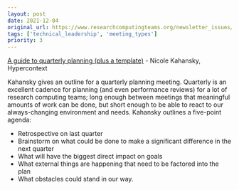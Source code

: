 ```yaml
---
layout: post
date: 2021-12-04
original_url: https://www.researchcomputingteams.org/newsletter_issues/0103
tags: ['technical_leadership', 'meeting_types']
priority: 3
---
```


<!-- markdownlint-disable MD033 -->
<!-- markdownlint-disable MD041 -->
<!-- markdownlint-disable MD049 -->

[A guide to quarterly planning (plus a template)](https://hypercontext.com/blog/meetings/quarterly-planning-meeting-agenda) - Nicole Kahansky, Hypercontext

Kahansky gives an outline for a quarterly planning meeting.  Quarterly is an excellent cadence for planning (and even performance reviews) for a lot of research computing teams; long enough between meetings that meaningful amounts of work can be done, but short enough to be able to react to our always-changing environment and needs.   Kahansky outlines a five-point agenda:

- Retrospective on last quarter
- Brainstorm on what could be done to make a significant difference in the next quarter
- What will have the biggest direct impact on goals
- What external things are happening that need to be factored into the plan
- What obstacles could stand in our way.
